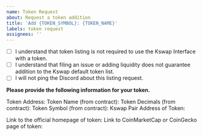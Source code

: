 ```yaml
---
name: Token Request
about: Request a token addition
title: 'Add {TOKEN_SYMBOL}: {TOKEN_NAME}'
labels: token request
assignees: ''
---
```


- [ ] I understand that token listing is not required to use the Kswap Interface with a token.
- [ ] I understand that filing an issue or adding liquidity does not guarantee addition to the Kswap default token list.
- [ ] I will not ping the Discord about this listing request.

**Please provide the following information for your token.**

Token Address: 
Token Name (from contract): 
Token Decimals (from contract): 
Token Symbol (from contract): 
Kswap Pair Address of Token: 

Link to the official homepage of token:
Link to CoinMarketCap or CoinGecko page of token: 
